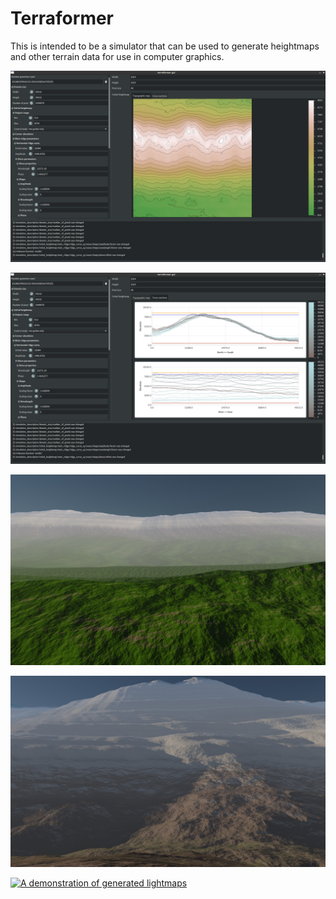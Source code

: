 # Terraformer

This is intended to be a simulator that can be used to generate heightmaps and other terrain data
for use in computer graphics.

![GUI 1](ui/screenshot_a.png)

![GUI 2](ui/screenshot_b.png)

![A rendering of a heightmap produced by Terraformer](experiments/front.jpg)

![A rendering of a heightmap produced by Terraformer](experiments/back.jpg)

[![A demonstration of generated lightmaps](https://img.youtube.com/vi/9-fhsvYm4iE/maxresdefault.jpg)](https://youtu.be/9-fhsvYm4iE)
